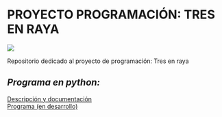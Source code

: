 # PROYECTO PROGRAMACIÓN: TRES EN RAYA
![](https://img2.apkgit.com/7e/com.appsmoviles.tresenraya/26.08.19/icon.png)  

Repositorio dedicado al proyecto de programación: Tres en raya  

## ***Programa en python:***  
[Descripción y documentación](Programa/Readme.md)  
[Programa (en desarrollo)](Programa/tres_raya.py)
